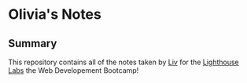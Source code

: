 # Olivia's Notes

## Summary

This repository contains all of the notes taken by [Liv](https://github.com/opower) for the [Lighthouse Labs](https://www.lighthouselabs.ca/) the Web Developement Bootcamp!


